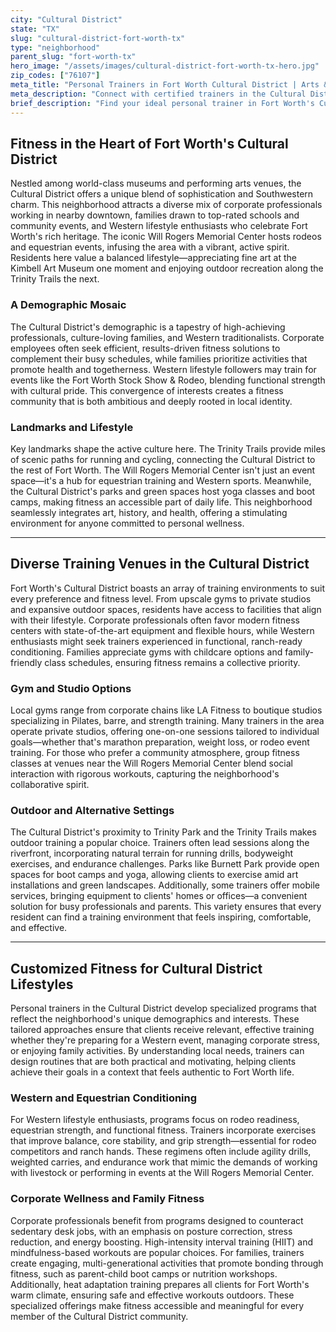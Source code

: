 ```yaml
---
city: "Cultural District"
state: "TX"
slug: "cultural-district-fort-worth-tx"
type: "neighborhood"
parent_slug: "fort-worth-tx"
hero_image: "/assets/images/cultural-district-fort-worth-tx-hero.jpg"
zip_codes: ["76107"]
meta_title: "Personal Trainers in Fort Worth Cultural District | Arts & Museum Fitness"
meta_description: "Connect with certified trainers in the Cultural District. Specialists in museum district wellness, Trinity Trail running, and creative professional fitness."
brief_description: "Find your ideal personal trainer in Fort Worth's Cultural District, where fitness meets art and heritage. We connect you with certified trainers who specialize in high-intensity workouts, strength training, and customized fitness plans tailored to your goals. Whether you're a corporate professional seeking stress relief, a Western lifestyle enthusiast preparing for rodeo season, or a family prioritizing active living, our service matches you with experts who understand the local vibe. Achieve lasting results with personalized guidance in one of Fort Worth's most dynamic neighborhoods. Start your fitness journey today!"
---
```

## Fitness in the Heart of Fort Worth's Cultural District

Nestled among world-class museums and performing arts venues, the Cultural District offers a unique blend of sophistication and Southwestern charm. This neighborhood attracts a diverse mix of corporate professionals working in nearby downtown, families drawn to top-rated schools and community events, and Western lifestyle enthusiasts who celebrate Fort Worth's rich heritage. The iconic Will Rogers Memorial Center hosts rodeos and equestrian events, infusing the area with a vibrant, active spirit. Residents here value a balanced lifestyle—appreciating fine art at the Kimbell Art Museum one moment and enjoying outdoor recreation along the Trinity Trails the next.

### A Demographic Mosaic

The Cultural District's demographic is a tapestry of high-achieving professionals, culture-loving families, and Western traditionalists. Corporate employees often seek efficient, results-driven fitness solutions to complement their busy schedules, while families prioritize activities that promote health and togetherness. Western lifestyle followers may train for events like the Fort Worth Stock Show & Rodeo, blending functional strength with cultural pride. This convergence of interests creates a fitness community that is both ambitious and deeply rooted in local identity.

### Landmarks and Lifestyle

Key landmarks shape the active culture here. The Trinity Trails provide miles of scenic paths for running and cycling, connecting the Cultural District to the rest of Fort Worth. The Will Rogers Memorial Center isn't just an event space—it's a hub for equestrian training and Western sports. Meanwhile, the Cultural District's parks and green spaces host yoga classes and boot camps, making fitness an accessible part of daily life. This neighborhood seamlessly integrates art, history, and health, offering a stimulating environment for anyone committed to personal wellness.

---

## Diverse Training Venues in the Cultural District

Fort Worth's Cultural District boasts an array of training environments to suit every preference and fitness level. From upscale gyms to private studios and expansive outdoor spaces, residents have access to facilities that align with their lifestyle. Corporate professionals often favor modern fitness centers with state-of-the-art equipment and flexible hours, while Western enthusiasts might seek trainers experienced in functional, ranch-ready conditioning. Families appreciate gyms with childcare options and family-friendly class schedules, ensuring fitness remains a collective priority.

### Gym and Studio Options

Local gyms range from corporate chains like LA Fitness to boutique studios specializing in Pilates, barre, and strength training. Many trainers in the area operate private studios, offering one-on-one sessions tailored to individual goals—whether that's marathon preparation, weight loss, or rodeo event training. For those who prefer a community atmosphere, group fitness classes at venues near the Will Rogers Memorial Center blend social interaction with rigorous workouts, capturing the neighborhood's collaborative spirit.

### Outdoor and Alternative Settings

The Cultural District's proximity to Trinity Park and the Trinity Trails makes outdoor training a popular choice. Trainers often lead sessions along the riverfront, incorporating natural terrain for running drills, bodyweight exercises, and endurance challenges. Parks like Burnett Park provide open spaces for boot camps and yoga, allowing clients to exercise amid art installations and green landscapes. Additionally, some trainers offer mobile services, bringing equipment to clients' homes or offices—a convenient solution for busy professionals and parents. This variety ensures that every resident can find a training environment that feels inspiring, comfortable, and effective.

---

## Customized Fitness for Cultural District Lifestyles

Personal trainers in the Cultural District develop specialized programs that reflect the neighborhood's unique demographics and interests. These tailored approaches ensure that clients receive relevant, effective training whether they're preparing for a Western event, managing corporate stress, or enjoying family activities. By understanding local needs, trainers can design routines that are both practical and motivating, helping clients achieve their goals in a context that feels authentic to Fort Worth life.

### Western and Equestrian Conditioning

For Western lifestyle enthusiasts, programs focus on rodeo readiness, equestrian strength, and functional fitness. Trainers incorporate exercises that improve balance, core stability, and grip strength—essential for rodeo competitors and ranch hands. These regimens often include agility drills, weighted carries, and endurance work that mimic the demands of working with livestock or performing in events at the Will Rogers Memorial Center.

### Corporate Wellness and Family Fitness

Corporate professionals benefit from programs designed to counteract sedentary desk jobs, with an emphasis on posture correction, stress reduction, and energy boosting. High-intensity interval training (HIIT) and mindfulness-based workouts are popular choices. For families, trainers create engaging, multi-generational activities that promote bonding through fitness, such as parent-child boot camps or nutrition workshops. Additionally, heat adaptation training prepares all clients for Fort Worth's warm climate, ensuring safe and effective workouts outdoors. These specialized offerings make fitness accessible and meaningful for every member of the Cultural District community.